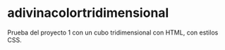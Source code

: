 # adivinacolortridimensional
Prueba del proyecto 1 con un cubo tridimensional con HTML, con estilos CSS.
